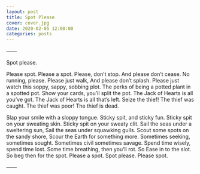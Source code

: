 ```yaml
---
layout: post
title: Spot Please
cover: cover.jpg
date: 2020-02-05 12:00:00
categories: posts
---
```


——

Spot please.

Please spot.
Please a spot.
Please, don’t stop. And please don’t cease.
No running, please. Please just walk,
And please don’t splash.
Please just watch this soppy, sappy, sobbing plot.
The perks of being a potted plant in a spotted pot.
Show your cards, you’ll split the pot.
The Jack of Hearts is all you’ve got.
The Jack of Hearts is all that’s left.
Seize the thief! The thief was caught.
The thief was poor! The thief is dead.

Slap your smile with a sloppy tongue.
Sticky spit, and sticky fun.
Sticky spit on your sweating skin.
Sticky spit on your sweaty clit.
Sail the seas under a sweltering sun,
Sail the seas under squawking gulls.
Scout some spots on the sandy shore,
Scour the Earth for something more.
Sometimes seeking, sometimes sought.
Sometimes civil sometimes savage.
Spend time wisely, spend time lost.
Some time breathing, then you’ll rot.
So Ease in to the slot.
So beg then for the spot.
Please a spot.
Spot please.
Please spot.

——
